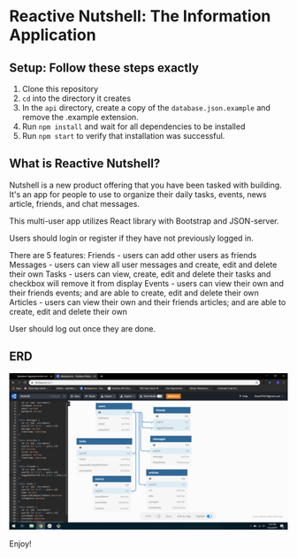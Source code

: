 # Reactive Nutshell: The Information Application

## Setup: Follow these steps exactly

1. Clone this repository
1. `cd` into the directory it creates
1. In the `api` directory, create a copy of the `database.json.example` and remove the .example extension.
1. Run `npm install` and wait for all dependencies to be installed
1. Run `npm start` to verify that installation was successful.

## What is Reactive Nutshell?

Nutshell is a new product offering that you have been tasked with building. It's an app for people to use to organize their daily tasks, events, news article, friends, and chat messages.

This multi-user app utilizes React library with Bootstrap and JSON-server.

Users should login or register if they have not previously logged in.

There are 5 features:
Friends - users can add other users as friends
Messages - users can view all user messages and create, edit and delete their own
Tasks - users can view, create, edit and delete their tasks and checkbox will remove it from display
Events - users can view their own and their friends events; and are able to create, edit and delete their own
Articles - users can view their own and their friends articles; and are able to create, edit and delete their own

User should log out once they are done.

## ERD

![nutshell ERD](./assets/nutshell-erd.png)

Enjoy!
